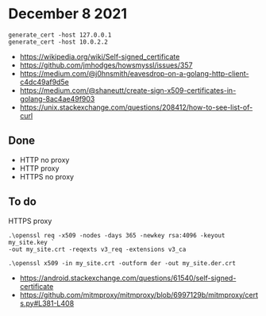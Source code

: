 # December 8 2021

~~~
generate_cert -host 127.0.0.1
generate_cert -host 10.0.2.2
~~~

- <https://wikipedia.org/wiki/Self-signed_certificate>
- https://github.com/jmhodges/howsmyssl/issues/357
- https://medium.com/@j0hnsmith/eavesdrop-on-a-golang-http-client-c4dc49af9d5e
- https://medium.com/@shaneutt/create-sign-x509-certificates-in-golang-8ac4ae49f903
- https://unix.stackexchange.com/questions/208412/how-to-see-list-of-curl

## Done

- HTTP no proxy
- HTTP proxy
- HTTPS no proxy

## To do

HTTPS proxy

~~~
.\openssl req -x509 -nodes -days 365 -newkey rsa:4096 -keyout my_site.key `
-out my_site.crt -reqexts v3_req -extensions v3_ca

.\openssl x509 -in my_site.crt -outform der -out my_site.der.crt
~~~

- https://android.stackexchange.com/questions/61540/self-signed-certificate
- https://github.com/mitmproxy/mitmproxy/blob/6997129b/mitmproxy/certs.py#L381-L408
